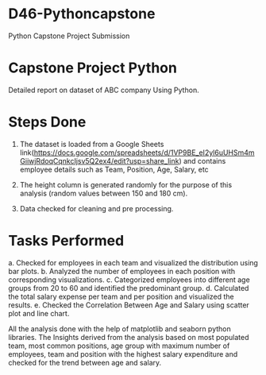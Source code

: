 # D46-Pythoncapstone
Python Capstone Project Submission 


# Capstone Project Python

Detailed report on dataset of ABC company Using Python.

# Steps Done

1. The dataset is loaded from a Google Sheets link(https://docs.google.com/spreadsheets/d/1VP9BE_eI2yl6uUHSm4mGiiwjRdoqCqnkcIjsv5Q2ex4/edit?usp=share_link) and contains employee details such as Team, Position, Age, Salary, etc

2. The height column is generated randomly for the purpose of this analysis (random values between 150 and 180 cm).
3. Data checked for cleaning and pre processing.
# Tasks Performed

a. Checked for employees in each team and visualized the distribution using bar plots.
b. Analyzed the number of employees in each position with corresponding visualizations.
c. Categorized employees into different age groups from 20 to 60 and identified the predominant group.
d. Calculated the total salary expense per team and per position and visualized the results.
e. Checked the Correlation Between Age and Salary using scatter plot and line chart.

 All the analysis done with the help of matplotlib and seaborn python libraries.
The Insights derived from the analysis based  on most populated team, most common positions, age group with maximum number of employees, team and position with the highest salary expenditure and checked for the trend between age and salary.
